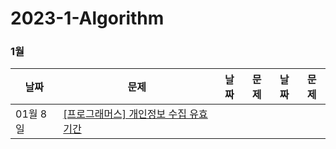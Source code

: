 # 2023-1-Algorithm

### 1월
| 날짜        | 문제                                                         | 날짜       | 문제                                                         | 날짜       | 문제                                                         |
| ---------- | ------------------------------------------------------------ | ---------- | ------------------------------------------------------------ | ---------- | ------------------------------------------------------------ |
| 01월 8일  | [[프로그래머스] 개인정보 수집 유효기간](https://school.programmers.co.kr/learn/courses/30/lessons/150370) | 
